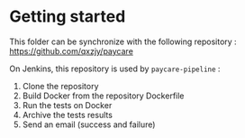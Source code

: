 # Getting started

This folder can be synchronize with the following repository : https://github.com/qxzjy/paycare

On Jenkins, this repository is used by `paycare-pipeline` :
1. Clone the repository
2. Build Docker from the repository Dockerfile
3. Run the tests on Docker
4. Archive the tests results
5. Send an email (success and failure)